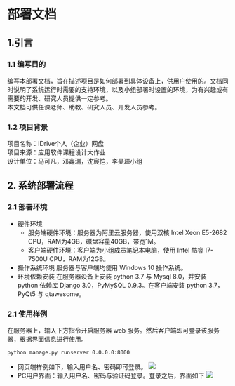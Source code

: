 # 部署文档
    
## 1.引言  

    
### 1.1 编写目的
    
编写本部署文档，旨在描述项目是如何部署到具体设备上，供用户使用的。文档同时说明了系统运行时需要的支持环境，以及小组部署时设置的环境，为有兴趣或有需要的开发、研究人员提供一定参考。  
本文档可供任课老师、助教、研究人员、开发人员参考。
    
### 1.2 项目背景

项目名称：iDrive个人（企业）网盘  
项目来源：应用软件课程设计大作业  
设计单位：马可凡，邓鑫瑞，沈宸恺，李昊璋小组
    
## 2. 系统部署流程
    
### 2.1 部署环境
    
* 硬件环境
  * 服务端硬件环境：服务器为阿里云服务器，使用双核 Intel Xeon E5-2682 CPU，RAM为4GB，磁盘容量40GB，带宽1M。
  * 客户端硬件环境：客户端为小组成员笔记本电脑，使用 Intel 酷睿 I7-7500U CPU，RAM为12GB。
* 操作系统环境
  服务器与客户端均使用 Windows 10 操作系统。
* 环境依赖安装
在服务器设备上安装 python 3.7 与 Mysql 8.0，并安装 python 依赖库 Django 3.0，PyMySQL 0.9.3。在客户端安装 python 3.7，PyQt5 与 qtawesome。
    
### 2.1 使用样例

在服务器上，输入下方指令开启服务器 web 服务。然后客户端即可登录该服务器，根据界面信息进行使用。
```sh
python manage.py runserver 0.0.0.0:8000
```
  * 网页端样例如下，输入用户名、密码即可登录。
![](./部署文档图片/1.PNG)
  * PC用户界面：输入用户名、密码与验证码登录。登录之后，界面如下
![](./部署文档图片/2.PNG)